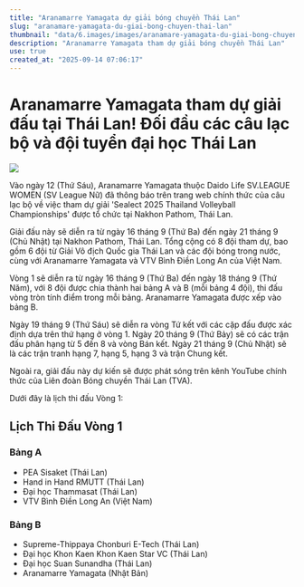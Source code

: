 ```yaml
---
title: "Aranamarre Yamagata dự giải bóng chuyền Thái Lan"
slug: "aranamare-yamagata-du-giai-bong-chuyen-thai-lan"
thumbnail: "data/6.images/images/aranamare-yamagata-du-giai-bong-chuyen-thai-lan.webp"
description: "Aranamarre Yamagata tham dự giải bóng chuyền Thái Lan"
use: true
created_at: "2025-09-14 07:06:17"
---
```


# Aranamarre Yamagata tham dự giải đấu tại Thái Lan! Đối đầu các câu lạc bộ và đội tuyển đại học Thái Lan

![](/images/20250913-00051513-vballk-000-1-view.webp)

Vào ngày 12 (Thứ Sáu), Aranamarre Yamagata thuộc Daido Life SV.LEAGUE WOMEN (SV League Nữ) đã thông báo trên trang web chính thức của câu lạc bộ về việc tham dự giải 'Sealect 2025 Thailand Volleyball Championships' được tổ chức tại Nakhon Pathom, Thái Lan.

Giải đấu này sẽ diễn ra từ ngày 16 tháng 9 (Thứ Ba) đến ngày 21 tháng 9 (Chủ Nhật) tại Nakhon Pathom, Thái Lan. Tổng cộng có 8 đội tham dự, bao gồm 6 đội từ Giải Vô địch Quốc gia Thái Lan và các đội bóng trong nước, cùng với Aranamarre Yamagata và VTV Bình Điền Long An của Việt Nam.

Vòng 1 sẽ diễn ra từ ngày 16 tháng 9 (Thứ Ba) đến ngày 18 tháng 9 (Thứ Năm), với 8 đội được chia thành hai bảng A và B (mỗi bảng 4 đội), thi đấu vòng tròn tính điểm trong mỗi bảng. Aranamarre Yamagata được xếp vào bảng B.

Ngày 19 tháng 9 (Thứ Sáu) sẽ diễn ra vòng Tứ kết với các cặp đấu được xác định dựa trên thứ hạng ở vòng 1. Ngày 20 tháng 9 (Thứ Bảy) sẽ có các trận đấu phân hạng từ 5 đến 8 và vòng Bán kết. Ngày 21 tháng 9 (Chủ Nhật) sẽ là các trận tranh hạng 7, hạng 5, hạng 3 và trận Chung kết.

Ngoài ra, giải đấu này dự kiến sẽ được phát sóng trên kênh YouTube chính thức của Liên đoàn Bóng chuyền Thái Lan (TVA).

Dưới đây là lịch thi đấu Vòng 1:

## Lịch Thi Đấu Vòng 1

### Bảng A
*   PEA Sisaket (Thái Lan)
*   Hand in Hand RMUTT (Thái Lan)
*   Đại học Thammasat (Thái Lan)
*   VTV Bình Điền Long An (Việt Nam)

### Bảng B
*   Supreme-Thippaya Chonburi E-Tech (Thái Lan)
*   Đại học Khon Kaen Khon Kaen Star VC (Thái Lan)
*   Đại học Suan Sunandha (Thái Lan)
*   Aranamarre Yamagata (Nhật Bản)
